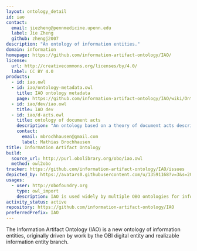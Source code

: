```yaml
---
layout: ontology_detail
id: iao
contact:
  email: jiezheng@pennmedicine.upenn.edu
  label: Jie Zheng
  github: zhengj2007
description: "An ontology of information entities."
domain: information
homepage: https://github.com/information-artifact-ontology/IAO/
license:
  url: http://creativecommons.org/licenses/by/4.0/
  label: CC BY 4.0
products:
  - id: iao.owl
  - id: iao/ontology-metadata.owl
    title: IAO ontology metadata
    page: https://github.com/information-artifact-ontology/IAO/wiki/OntologyMetadata
  - id: iao/dev/iao.owl
    title: IAO dev
  - id: iao/d-acts.owl
    title: ontology of document acts
    description: "An ontology based on a theory of document acts describing what people can do with documents"
    contact:
      email: mbrochhausen@gmail.com
      label: Mathias Brochhausen
title: Information Artifact Ontology
build:
  source_url: http://purl.obolibrary.org/obo/iao.owl
  method: owl2obo
tracker: https://github.com/information-artifact-ontology/IAO/issues
depicted_by: https://avatars0.githubusercontent.com/u/13591168?v=3&s=200
usages:
  - user: http://obofoundry.org
    type: owl_import
    description: IAO is used widely by multiple OBO ontologies for information representation.
activity_status: active
repository: https://github.com/information-artifact-ontology/IAO
preferredPrefix: IAO
---
```


The Information Artifact Ontology (IAO) is a new ontology of information entities, originally driven by work by the OBI digital entity and realizable information entity branch.
